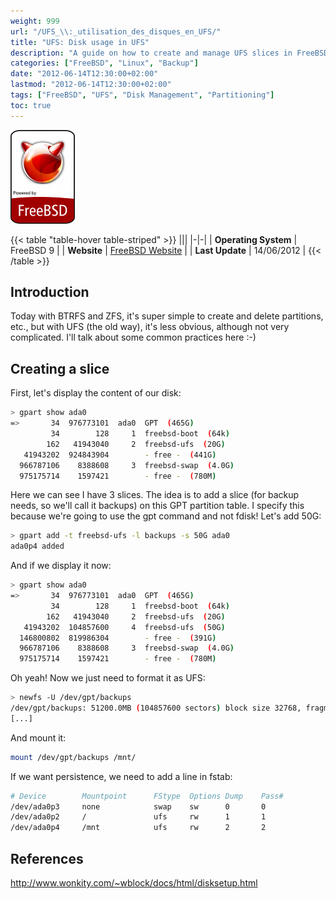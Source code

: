 ```yaml
---
weight: 999
url: "/UFS_\\:_utilisation_des_disques_en_UFS/"
title: "UFS: Disk usage in UFS"
description: "A guide on how to create and manage UFS slices in FreeBSD, including partition creation, formatting, and mounting."
categories: ["FreeBSD", "Linux", "Backup"]
date: "2012-06-14T12:30:00+02:00"
lastmod: "2012-06-14T12:30:00+02:00"
tags: ["FreeBSD", "UFS", "Disk Management", "Partitioning"]
toc: true
---
```


![FreeBSD](/images/poweredbyfreebsd.png)

{{< table "table-hover table-striped" >}}
|||
|-|-|
| **Operating System** | FreeBSD 9 |
| **Website** | [FreeBSD Website](https://www.freebsd.org) |
| **Last Update** | 14/06/2012 |
{{< /table >}}

## Introduction

Today with BTRFS and ZFS, it's super simple to create and delete partitions, etc., but with UFS (the old way), it's less obvious, although not very complicated. I'll talk about some common practices here :-)

## Creating a slice

First, let's display the content of our disk:

```bash
> gpart show ada0
=>       34  976773101  ada0  GPT  (465G)
         34        128     1  freebsd-boot  (64k)
        162   41943040     2  freebsd-ufs  (20G)
   41943202  924843904        - free -  (441G)
  966787106    8388608     3  freebsd-swap  (4.0G)
  975175714    1597421        - free -  (780M)
```

Here we can see I have 3 slices. The idea is to add a slice (for backup needs, so we'll call it backups) on this GPT partition table. I specify this because we're going to use the gpt command and not fdisk! Let's add 50G:

```bash
> gpart add -t freebsd-ufs -l backups -s 50G ada0
ada0p4 added
```

And if we display it now:

```bash {linenos=table,hl_lines=[5]}
> gpart show ada0
=>       34  976773101  ada0  GPT  (465G)
         34        128     1  freebsd-boot  (64k)
        162   41943040     2  freebsd-ufs  (20G)
   41943202  104857600     4  freebsd-ufs  (50G)
  146800802  819986304        - free -  (391G)
  966787106    8388608     3  freebsd-swap  (4.0G)
  975175714    1597421        - free -  (780M)
```

Oh yeah! Now we just need to format it as UFS:

```bash
> newfs -U /dev/gpt/backups
/dev/gpt/backups: 51200.0MB (104857600 sectors) block size 32768, fragment size 4096
[...]
```

And mount it:

```bash
mount /dev/gpt/backups /mnt/
```

If we want persistence, we need to add a line in fstab:

```bash {linenos=table,hl_lines=[4]}
# Device        Mountpoint      FStype  Options Dump    Pass#
/dev/ada0p3     none            swap    sw      0       0
/dev/ada0p2     /               ufs     rw      1       1
/dev/ada0p4     /mnt            ufs     rw      2       2
```

## References

http://www.wonkity.com/~wblock/docs/html/disksetup.html
